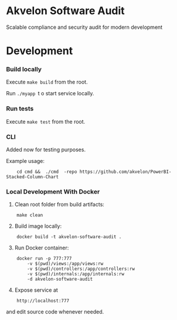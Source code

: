 # Akvelon Software Audit
Scalable compliance and security audit for modern development

# Development

### Build locally
Execute ```make build``` from the root.

Run ```./myapp ```t o start service locally.

### Run tests
Execute ```make test``` from the root.

### CLI
Added now for testing purposes.

Example usage: 
``` 
    cd cmd &&  ./cmd  -repo https://github.com/akvelon/PowerBI-Stacked-Column-Chart
```

### Local Development With Docker
1) Clean root folder from build artifacts: 
```
    make clean
```
2) Build image locally: 
```
    docker build -t akvelon-software-audit .
```
3) Run Docker container: 
```
    docker run -p 777:777 
        -v $(pwd)/views:/app/views:rw 
        -v $(pwd)/controllers:/app/controllers:rw 
        -v $(pwd)/internals:/app/internals:rw  
        -d akvelon-software-audit
```
4) Expose service at 
```
    http://localhost:777
``` 
and edit source code whenever needed.


